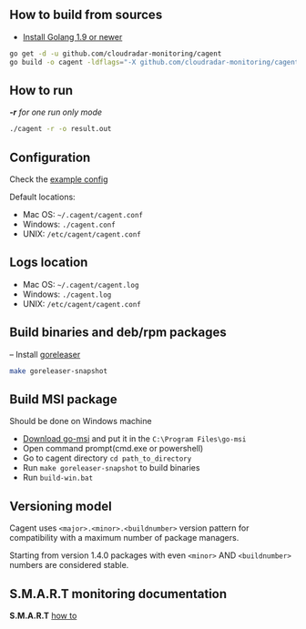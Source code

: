## How to build from sources
- [Install Golang 1.9 or newer](https://golang.org/dl/)
```bash
go get -d -u github.com/cloudradar-monitoring/cagent
go build -o cagent -ldflags="-X github.com/cloudradar-monitoring/cagent.Version=$(git --git-dir=$GOPATH/src/github.com/cloudradar-monitoring/cagent/.git describe --always --long --dirty --tag)" github.com/cloudradar-monitoring/cagent/cmd/cagent
```

## How to run
***-r** for _one run only_ mode*
```bash
./cagent -r -o result.out
```

## Configuration
Check the [example config](https://github.com/cloudradar-monitoring/cagent/blob/master/example.config.toml)

Default locations:
* Mac OS: `~/.cagent/cagent.conf`
* Windows: `./cagent.conf`
* UNIX: `/etc/cagent/cagent.conf`

## Logs location
* Mac OS: `~/.cagent/cagent.log`
* Windows: `./cagent.log`
* UNIX: `/etc/cagent/cagent.conf`

## Build binaries and deb/rpm packages
– Install [goreleaser](https://goreleaser.com/introduction/)
```bash
make goreleaser-snapshot
```

## Build MSI package
Should be done on Windows machine
- [Download go-msi](https://github.com/cloudradar-monitoring/go-msi/releases) and put it in the `C:\Program Files\go-msi`
- Open command prompt(cmd.exe or powershell)
- Go to cagent directory `cd path_to_directory`
- Run `make goreleaser-snapshot` to build binaries
- Run `build-win.bat`

## Versioning model
Cagent uses `<major>.<minor>.<buildnumber>` version pattern for compatibility with a maximum number of package managers.

Starting from version 1.4.0 packages with even `<minor>` AND `<buildnumber>` numbers are considered stable.

## S.M.A.R.T monitoring documentation
**S.M.A.R.T** [how to](https://github.com/cloudradar-monitoring/cagent/blob/master/SMART.md)
